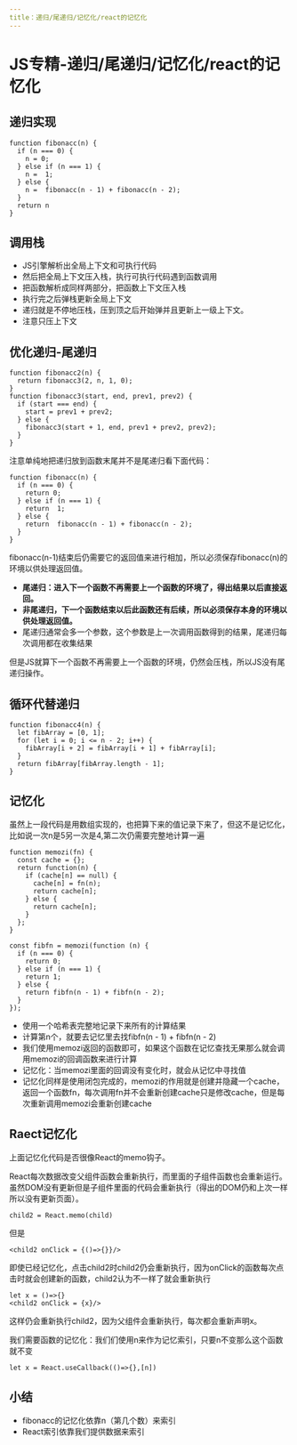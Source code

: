 ```yaml
---
title：递归/尾递归/记忆化/react的记忆化
---
```


# JS专精-递归/尾递归/记忆化/react的记忆化

## 递归实现
```
function fibonacc(n) {
  if (n === 0) {
    n = 0;
  } else if (n === 1) {
    n =  1;
  } else {
    n =  fibonacc(n - 1) + fibonacc(n - 2);
  }
  return n
}
```

## 调用栈
* JS引擎解析出全局上下文和可执行代码
* 然后把全局上下文压入栈，执行可执行代码遇到函数调用
* 把函数解析成同样两部分，把函数上下文压入栈
* 执行完之后弹栈更新全局上下文
* 递归就是不停地压栈，压到顶之后开始弹并且更新上一级上下文。
* 注意只压上下文


## 优化递归-尾递归
```
function fibonacc2(n) {
  return fibonacc3(2, n, 1, 0);
}
function fibonacc3(start, end, prev1, prev2) {
  if (start === end) {
    start = prev1 + prev2;
  } else {
    fibonacc3(start + 1, end, prev1 + prev2, prev2);
  }
}
```
注意单纯地把递归放到函数末尾并不是尾递归看下面代码：
```
function fibonacc(n) {
  if (n === 0) {
    return 0;
  } else if (n === 1) {
    return  1;
  } else {
    return  fibonacc(n - 1) + fibonacc(n - 2);
  }
}
```
fibonacc(n-1)结束后仍需要它的返回值来进行相加，所以必须保存fibonacc(n)的环境以供处理返回值。

* **尾递归：进入下一个函数不再需要上一个函数的环境了，得出结果以后直接返回。**  
* **非尾递归，下一个函数结束以后此函数还有后续，所以必须保存本身的环境以供处理返回值。**
* 尾递归通常会多一个参数，这个参数是上一次调用函数得到的结果，尾递归每次调用都在收集结果

但是JS就算下一个函数不再需要上一个函数的环境，仍然会压栈，所以JS没有尾递归操作。


## 循环代替递归

```
function fibonacc4(n) {
  let fibArray = [0, 1];
  for (let i = 0; i <= n - 2; i++) {
    fibArray[i + 2] = fibArray[i + 1] + fibArray[i];
  }
  return fibArray[fibArray.length - 1];
}
```

## 记忆化
虽然上一段代码是用数组实现的，也把算下来的值记录下来了，但这不是记忆化，比如说一次n是5另一次是4,第二次仍需要完整地计算一遍
```
function memozi(fn) {
  const cache = {};
  return function(n) {
    if (cache[n] == null) {
      cache[n] = fn(n);
      return cache[n];
    } else {
      return cache[n];
    }
  };
}

const fibfn = memozi(function (n) {
  if (n === 0) {
    return 0;
  } else if (n === 1) {
    return 1;
  } else {
    return fibfn(n - 1) + fibfn(n - 2);
  }
});
```
* 使用一个哈希表完整地记录下来所有的计算结果
* 计算第n个，就要去记忆里去找fibfn(n - 1) + fibfn(n - 2)
* 我们使用memozi返回的函数即可，如果这个函数在记忆查找无果那么就会调用memozi的回调函数来进行计算
* 记忆化：当memozi里面的回调没有变化时，就会从记忆中寻找值
* 记忆化同样是使用闭包完成的，memozi的作用就是创建并隐藏一个cache，返回一个函数fn，每次调用fn并不会重新创建cache只是修改cache，但是每次重新调用memozi会重新创建cache


## Raect记忆化
上面记忆化代码是否很像React的memo钩子。

React每次数据改变父组件函数会重新执行，而里面的子组件函数也会重新运行。虽然DOM没有更新但是子组件里面的代码会重新执行（得出的DOM仍和上次一样所以没有更新页面）。
```
child2 = React.memo(child)
```
但是
```
<child2 onClick = {()=>{}}/>
```
即使已经记忆化，点击child2时child2仍会重新执行，因为onClick的函数每次点击时就会创建新的函数，child2认为不一样了就会重新执行
```
let x = ()=>{}
<child2 onClick = {x}/>
```
这样仍会重新执行child2，因为父组件会重新执行，每次都会重新声明x。

我们需要函数的记忆化：我们们使用n来作为记忆索引，只要n不变那么这个函数就不变
```
let x = React.useCallback(()=>{},[n])
```

## 小结
* fibonacc的记忆化依靠n（第几个数）来索引
* React索引依靠我们提供数据来索引